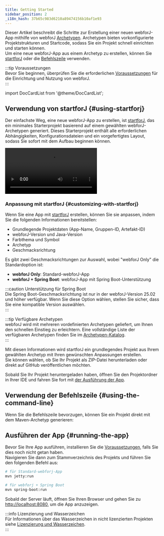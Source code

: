 ```yaml
---
title: Getting Started
sidebar_position: 2
_i18n_hash: 37b65c983d6210a89474156b10af1e93
---
```

Dieser Artikel beschreibt die Schritte zur Erstellung einer neuen webforJ-App mithilfe von webforJ [Archetypen](../building-ui/archetypes/overview.md). Archetypen bieten vorkonfigurierte Projektstrukturen und Startcode, sodass Sie ein Projekt schnell einrichten und starten können.  
Um eine neue webforJ-App aus einem Archetyp zu erstellen, können Sie [startforJ](#using-startforj) oder die [Befehlszeile](#using-the-command-line) verwenden. 

:::tip Voraussetzungen  
Bevor Sie beginnen, überprüfen Sie die erforderlichen [Voraussetzungen](./prerequisites) für die Einrichtung und Nutzung von webforJ.  
:::

<!-- vale off -->
import DocCardList from '@theme/DocCardList';

<!-- vale on -->

## Verwendung von startforJ {#using-startforj}

Der einfachste Weg, eine neue webforJ-App zu erstellen, ist [startforJ](https://docs.webforj.com/startforj), das ein minimales Starterprojekt basierend auf einem gewählten webforJ-Archetypen generiert. Dieses Starterprojekt enthält alle erforderlichen Abhängigkeiten, Konfigurationsdateien und ein vorgefertigtes Layout, sodass Sie sofort mit dem Aufbau beginnen können.

<div class="videos-container">
  <video controls>
    <source src="https://cdn.webforj.com/webforj-documentation/video/archetypes/startforj.mp4" type="video/mp4" />
  </video>
</div>

### Anpassung mit startforJ {#customizing-with-startforj}

Wenn Sie eine App mit [startforJ](https://docs.webforj.com/startforj) erstellen, können Sie sie anpassen, indem Sie die folgenden Informationen bereitstellen:

- Grundlegende Projektdaten (App-Name, Gruppen-ID, Artefakt-ID)  
- webforJ-Version und Java-Version  
- Farbthema und Symbol  
- Archetyp  
- Geschmacksrichtung  

Es gibt zwei Geschmacksrichtungen zur Auswahl, wobei "webforJ Only" die Standardoption ist:  
  - **webforJ Only**: Standard-webforJ-App  
  - **webforJ + Spring Boot**: webforJ-App mit Spring Boot-Unterstützung  

:::caution Unterstützung für Spring Boot  
Die Spring Boot-Geschmacksrichtung ist nur in der webforJ-Version 25.02 und höher verfügbar. Wenn Sie diese Option wählen, stellen Sie sicher, dass Sie eine kompatible Version auswählen.  
:::

:::tip Verfügbare Archetypen  
webforJ wird mit mehreren vordefinierten Archetypen geliefert, um Ihnen den schnellen Einstieg zu erleichtern. Eine vollständige Liste der verfügbaren Archetypen finden Sie im [Archetypen-Katalog](../building-ui/archetypes/overview).  
:::

Mit diesen Informationen wird startforJ ein grundlegendes Projekt aus Ihrem gewählten Archetyp mit Ihren gewünschten Anpassungen erstellen.  
Sie können wählen, ob Sie Ihr Projekt als ZIP-Datei herunterladen oder direkt auf GitHub veröffentlichen möchten.  

Sobald Sie Ihr Projekt heruntergeladen haben, öffnen Sie den Projektordner in Ihrer IDE und fahren Sie fort mit [der Ausführung der App](#running-the-app).

## Verwendung der Befehlszeile {#using-the-command-line}

Wenn Sie die Befehlszeile bevorzugen, können Sie ein Projekt direkt mit dem Maven-Archetyp generieren:

<ComponentArchetype
project="hello-world"
flavor="webforj"
/>

## Ausführen der App {#running-the-app}

Bevor Sie Ihre App ausführen, installieren Sie die [Voraussetzungen](./prerequisites.md), falls Sie dies noch nicht getan haben.  
Navigieren Sie dann zum Stammverzeichnis des Projekts und führen Sie den folgenden Befehl aus:

```bash
# für Standard-webforj-App
mvn jetty:run

# für webforj + Spring Boot
mvn spring-boot:run
```

Sobald der Server läuft, öffnen Sie Ihren Browser und gehen Sie zu [http://localhost:8080](http://localhost:8080), um die App anzuzeigen.

:::info Lizenzierung und Wasserzeichen  
Für Informationen über das Wasserzeichen in nicht lizenzierten Projekten siehe [Lizenzierung und Wasserzeichen](../configuration/licensing-and-watermark).  
:::
